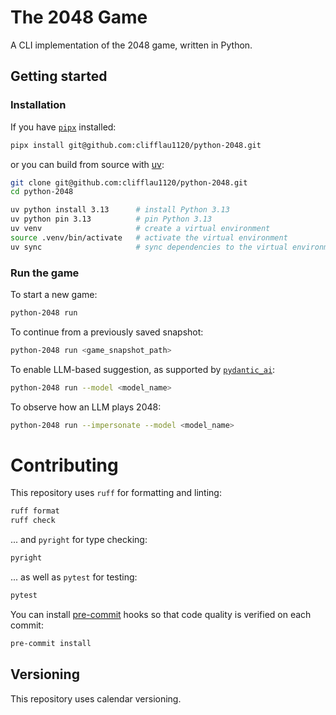 # The 2048 Game

A CLI implementation of the 2048 game, written in Python.

## Getting started

### Installation

If you have [`pipx`](https://github.com/pypa/pipx) installed:

```zsh
pipx install git@github.com:clifflau1120/python-2048.git
```

or you can build from source with [uv](https://github.com/astral-sh/uv):

```zsh
git clone git@github.com:clifflau1120/python-2048.git
cd python-2048

uv python install 3.13      # install Python 3.13
uv python pin 3.13          # pin Python 3.13
uv venv                     # create a virtual environment
source .venv/bin/activate   # activate the virtual environment
uv sync                     # sync dependencies to the virtual environment
```

### Run the game

To start a new game:

```zsh
python-2048 run
```

To continue from a previously saved snapshot:

```zsh
python-2048 run <game_snapshot_path>
```

To enable LLM-based suggestion, as supported by [`pydantic_ai`](https://ai.pydantic.dev/models/#models-and-providers):

```zsh
python-2048 run --model <model_name>
```

To observe how an LLM plays 2048:

```zsh
python-2048 run --impersonate --model <model_name>
```

# Contributing

This repository uses `ruff` for formatting and linting:

```zsh
ruff format
ruff check
```

... and `pyright` for type checking:

```zsh
pyright
```

... as well as `pytest` for testing:

```zsh
pytest
```

You can install [pre-commit](https://pre-commit.com/) hooks so that code quality is verified on each commit:

```zsh
pre-commit install
```

## Versioning

This repository uses calendar versioning.
